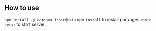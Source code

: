 ## How to use
`npm install -g cordova ionic@beta`
`npm install` to install packages
`ionic serve` to start server
